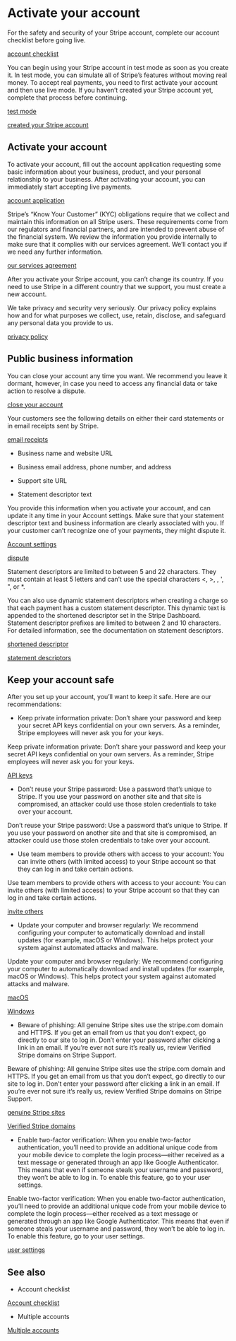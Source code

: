 # Activate your account

For the safety and security of your Stripe account, complete our account checklist before going live.

[account checklist](/get-started/checklist/account)

You can begin using your Stripe account in test mode as soon as you create it. In test mode, you can simulate all of Stripe’s features without moving real money. To accept real payments, you need to first activate your account and then use live mode. If you haven’t created your Stripe account yet, complete that process before continuing.

[test mode](/test-mode)

[created your Stripe account](https://dashboard.stripe.com/register)

## Activate your account

To activate your account, fill out the account application requesting some basic information about your business, product, and your personal relationship to your business. After activating your account, you can immediately start accepting live payments.

[account application](https://dashboard.stripe.com/account/onboarding)

Stripe’s “Know Your Customer” (KYC) obligations require that we collect and maintain this information on all Stripe users. These requirements come from our regulators and financial partners, and are intended to prevent abuse of the financial system. We review the information you provide internally to make sure that it complies with our services agreement. We’ll contact you if we need any further information.

[our services agreement](https://stripe.com/legal)

After you activate your Stripe account, you can’t change its country. If you need to use Stripe in a different country that we support, you must create a new account.

We take privacy and security very seriously. Our privacy policy explains how and for what purposes we collect, use, retain, disclose, and safeguard any personal data you provide to us.

[privacy policy](https://stripe.com/privacy)

## Public business information

You can close your account any time you want. We recommend you leave it dormant, however, in case you need to access any financial data or take action to resolve a dispute.

[close your account](https://support.stripe.com/questions/how-can-i-close-my-stripe-account)

Your customers see the following details on either their card statements or in email receipts sent by Stripe.

[email receipts](/receipts)

- Business name and website URL

- Business email address, phone number, and address

- Support site URL

- Statement descriptor text

You provide this information when you activate your account, and can update it any time in your Account settings. Make sure that your statement descriptor text and business information are clearly associated with you. If your customer can’t recognize one of your payments, they might dispute it.

[Account settings](https://dashboard.stripe.com/settings/public)

[dispute](/disputes)

Statement descriptors are limited to between 5 and 22 characters. They must contain at least 5 letters and can’t use the special characters <, >, \, ', ", or *.

You can also use dynamic statement descriptors when creating a charge so that each payment has a custom statement descriptor. This dynamic text is appended to the shortened descriptor set in the Stripe Dashboard. Statement descriptor prefixes are limited to between 2 and 10 characters. For detailed information, see the documentation on statement descriptors.

[shortened descriptor](https://dashboard.stripe.com/settings/public)

[statement descriptors](/get-started/account/statement-descriptors)

## Keep your account safe

After you set up your account, you’ll want to keep it safe. Here are our recommendations:

- Keep private information private: Don’t share your password and keep your secret API keys confidential on your own servers. As a reminder, Stripe employees will never ask you for your keys.

Keep private information private: Don’t share your password and keep your secret API keys confidential on your own servers. As a reminder, Stripe employees will never ask you for your keys.

[API keys](/keys)

- Don’t reuse your Stripe password: Use a password that’s unique to Stripe. If you use your password on another site and that site is compromised, an attacker could use those stolen credentials to take over your account.

Don’t reuse your Stripe password: Use a password that’s unique to Stripe. If you use your password on another site and that site is compromised, an attacker could use those stolen credentials to take over your account.

- Use team members to provide others with access to your account: You can invite others (with limited access) to your Stripe account so that they can log in and take certain actions.

Use team members to provide others with access to your account: You can invite others (with limited access) to your Stripe account so that they can log in and take certain actions.

[invite others](/get-started/account/teams)

- Update your computer and browser regularly: We recommend configuring your computer to automatically download and install updates (for example, macOS or Windows). This helps protect your system against automated attacks and malware.

Update your computer and browser regularly: We recommend configuring your computer to automatically download and install updates (for example, macOS or Windows). This helps protect your system against automated attacks and malware.

[macOS](https://support.apple.com/en-us/HT201541)

[Windows](https://support.microsoft.com/en-us/kb/306525)

- Beware of phishing: All genuine Stripe sites use the stripe.com domain and HTTPS. If you get an email from us that you don’t expect, go directly to our site to log in. Don’t enter your password after clicking a link in an email. If you’re ever not sure it’s really us, review Verified Stripe domains on Stripe Support.

Beware of phishing: All genuine Stripe sites use the stripe.com domain and HTTPS. If you get an email from us that you don’t expect, go directly to our site to log in. Don’t enter your password after clicking a link in an email. If you’re ever not sure it’s really us, review Verified Stripe domains on Stripe Support.

[genuine Stripe sites](https://support.stripe.com/questions/verify-you-are-on-an-official-stripe-webpage)

[Verified Stripe domains](https://support.stripe.com/questions/verified-stripe-domains)

- Enable two-factor verification: When you enable two-factor authentication, you’ll need to provide an additional unique code from your mobile device to complete the login process—either received as a text message or generated through an app like Google Authenticator. This means that even if someone steals your username and password, they won’t be able to log in. To enable this feature, go to your user settings.

Enable two-factor verification: When you enable two-factor authentication, you’ll need to provide an additional unique code from your mobile device to complete the login process—either received as a text message or generated through an app like Google Authenticator. This means that even if someone steals your username and password, they won’t be able to log in. To enable this feature, go to your user settings.

[user settings](https://dashboard.stripe.com/settings/user)

## See also

- Account checklist

[Account checklist](/get-started/checklist/account)

- Multiple accounts

[Multiple accounts](/get-started/account/multiple-accounts)
